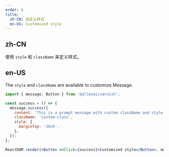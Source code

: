 ```yaml
---
order: 6
title:
  zh-CN: 自定义样式
  en-US: Customized style
---
```


## zh-CN

使用 `style` 和 `className` 来定义样式。

## en-US

The `style` and `className` are available to customize Message.

```jsx
import { message, Button } from '@allenai/varnish';

const success = () => {
  message.success({
    content: 'This is a prompt message with custom className and style',
    className: 'custom-class',
    style: {
      marginTop: '20vh',
    },
  });
};

ReactDOM.render(<Button onClick={success}>Customized style</Button>, mountNode);
```
